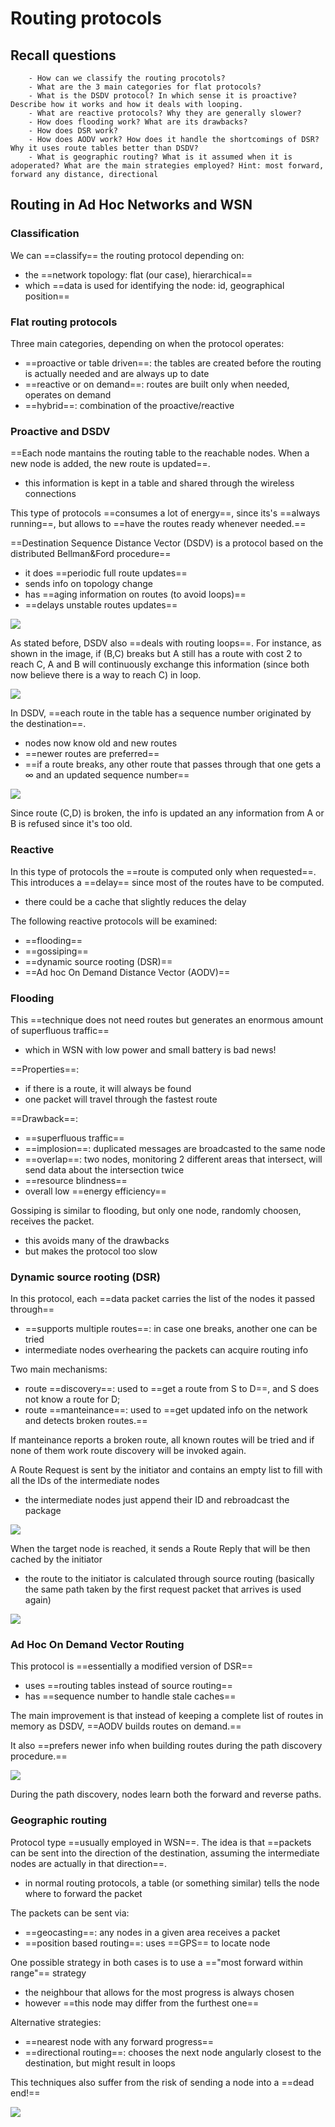# Routing protocols 

## Recall questions
        - How can we classify the routing procotols?
        - What are the 3 main categories for flat protocols?
        - What is the DSDV protocol? In which sense it is proactive? Describe how it works and how it deals with looping.
        - What are reactive protocols? Why they are generally slower?
        - How does flooding work? What are its drawbacks?
        - How does DSR work? 
        - How does AODV work? How does it handle the shortcomings of DSR? Why it uses route tables better than DSDV?
        - What is geographic routing? What is it assumed when it is adoperated? What are the main strategies employed? Hint: most forward, forward any distance, directional

## Routing in Ad Hoc Networks and WSN

### Classification

We can ==classify== the routing protocol depending on:
- the ==network topology: flat (our case), hierarchical==
- which ==data is used for identifying the node: id, geographical position== 

### Flat routing protocols

Three main categories, depending on when the protocol operates:
- ==proactive or table driven==: the tables are created before the routing is actually needed and are always up to date
- ==reactive or on demand==: routes are built only when needed, operates on demand
- ==hybrid==: combination of the proactive/reactive

### Proactive and DSDV

==Each node mantains the routing table to the reachable nodes. When a new node is added, the new route is updated==.
- this information is kept in a table and shared through the wireless connections

This type of protocols ==consumes a lot of energy==, since its's ==always running==, but allows to ==have the routes ready whenever needed.==

==Destination Sequence Distance Vector (DSDV) is a protocol based on the distributed Bellman&Ford procedure==
- it does ==periodic full route updates==
- sends info on topology change
- has ==aging information on routes (to avoid loops)==
- ==delays unstable routes updates==

![](../../../AN/DSDV.png)

As stated before, DSDV also ==deals with routing loops==. For instance, as shown in the image, if (B,C) breaks but A still has a route with cost 2 to reach C, A and B will continuously exchange this information (since both now believe there is a way to reach C) in loop.

![](../../../AN/routingloop.png)

In DSDV, ==each route in the table has a sequence number originated by the destination==.
- nodes now know old and new routes
- ==newer routes are preferred==
- ==if a route breaks, any other route that passes through that one gets a $\infty$ and an updated sequence number== 

![](../../../AN/DSDVup.png)

Since route (C,D) is broken, the info is updated an any information from A or B is refused since it's too old.

### Reactive 

In this type of protocols the ==route is computed only when requested==. This introduces a ==delay== since most of the routes have to be computed.
- there could be a cache that slightly reduces the delay

The following reactive protocols will be examined:
- ==flooding==
- ==gossiping==
- ==dynamic source rooting (DSR)==
- ==Ad hoc On Demand Distance Vector (AODV)==

### Flooding

This ==technique does not need routes but generates an enormous amount of superfluous traffic==
- which in WSN with low power and small battery is bad news!

==Properties==:
- if there is a route, it will always be found
- one packet will travel through the fastest route

==Drawback==:
- ==superfluous traffic==
- ==implosion==: duplicated messages are broadcasted to the same node
- ==overlap==: two nodes, monitoring 2 different areas that intersect, will send data about the intersection twice
- ==resource blindness==
- overall low ==energy efficiency==

Gossiping is similar to flooding, but only one node, randomly choosen, receives the packet.
- this avoids many of the drawbacks
- but makes the protocol too slow

### Dynamic source rooting (DSR)

In this protocol, each ==data packet carries the list of the nodes it passed through==
- ==supports multiple routes==: in case one breaks, another one can be tried
- intermediate nodes overhearing the packets can acquire routing info

Two main mechanisms:
- route ==discovery==: used to ==get a route from S to D==, and S does not know a route for D;
- route ==manteinance==: used to ==get updated info on the network and detects broken routes.== 

If manteinance reports a broken route, all known routes will be tried and if none of them work route discovery 
will be invoked again.

A Route Request is sent by the initiator and contains an empty list to fill with all the IDs of the intermediate nodes
- the intermediate nodes just append their ID and rebroadcast the package 

![](../../../AN/dsr1.png)

When the target node is reached, it sends a Route Reply that will be then cached by the initiator
- the route to the initiator is calculated through source routing (basically the same path taken by the first request packet that arrives is used again)

![](../../../AN/dsr2.png)

### Ad Hoc On Demand Vector Routing

This protocol is ==essentially a modified version of DSR==
- uses ==routing tables instead of source routing==
- has ==sequence number to handle stale caches==

The main improvement is that instead of keeping a complete list of routes in memory as DSDV, ==AODV builds routes on demand.==

It also ==prefers newer info when building routes during the path discovery procedure.==

![](../../../AN/AODV.png)

During the path discovery, nodes learn both the forward and reverse paths.


### Geographic routing

Protocol type ==usually employed in WSN==. The idea is that ==packets can be sent into the direction of the destination,
assuming the intermediate nodes are actually in that direction==.
- in normal routing protocols, a table (or something similar) tells the node where to forward the packet

The packets can be sent via:
- ==geocasting==: any nodes in a given area receives a packet
- ==position based routing==: uses ==GPS== to locate node

One possible strategy in both cases is to use a =="most forward within range"== strategy
- the neighbour that allows for the most progress is always chosen
- however ==this node may differ from the furthest one==

Alternative strategies:
- ==nearest node with any forward progress==
- ==directional routing==: chooses the next node angularly closest to the destination, but might result in loops

This techniques also suffer from the risk of sending a node into a ==dead end!==

![](../../../AN/deadend.png)